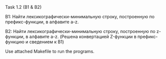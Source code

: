 Task 1.2 (B1 & B2)

В1:
Найти лексикографически-минимальную строку, построенную по префикс-функции, в алфавите a-z.

В2:
Найти лексикографически-минимальную строку, построенную по z-функции, в алфавите a-z.
(Решена конвертацией Z-функции в префикс-функцию и сведением к В1)

Use attached Makefile to run the programs.
